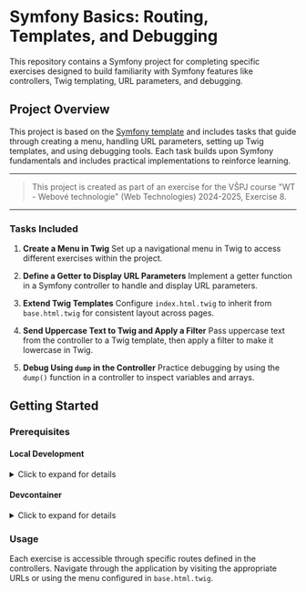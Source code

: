 # Symfony Basics: Routing, Templates, and Debugging

This repository contains a Symfony project for completing specific exercises designed to build familiarity with Symfony features like controllers, Twig templating, URL parameters, and debugging.

## Project Overview

This project is based on the [Symfony template](https://github.com/Jekwwer/symfony-template) and includes tasks that guide through creating a menu, handling URL parameters, setting up Twig templates, and using debugging tools. Each task builds upon Symfony fundamentals and includes practical implementations to reinforce learning.

---

> This project is created as part of an exercise for the VŠPJ course "WT - Webové technologie" (Web Technologies) 2024-2025, Exercise 8.

---

### Tasks Included

1. **Create a Menu in Twig**
   Set up a navigational menu in Twig to access different exercises within the project.

2. **Define a Getter to Display URL Parameters**
   Implement a getter function in a Symfony controller to handle and display URL parameters.

3. **Extend Twig Templates**
   Configure `index.html.twig` to inherit from `base.html.twig` for consistent layout across pages.

4. **Send Uppercase Text to Twig and Apply a Filter**
   Pass uppercase text from the controller to a Twig template, then apply a filter to make it lowercase in Twig.

5. **Debug Using `dump` in the Controller**
   Practice debugging by using the `dump()` function in a controller to inspect variables and arrays.

## Getting Started

### Prerequisites

#### **Local Development**

<details>
<summary>Click to expand for details</summary>

To run the project locally, ensure the following tools are installed on your machine:

1. **PHP**: Version 8.2 or higher.
2. **Composer**: For managing PHP dependencies.
3. **Symfony CLI**: For running the Symfony server and managing the project.

Steps to set up the project locally:

```bash
# Clone the repository
git clone https://github.com/Jekwwer/symfony-routing-templates-debug.git
cd symfony-routing-templates-debug

# Install dependencies
make install

# Start the Symfony server
make serve
```

</details>

#### **Devcontainer**

<details>
<summary>Click to expand for details</summary>

For those using **VS Code** with Devcontainer support:

1. Clone the repository:

```bash
git clone https://github.com/Jekwwer/symfony-routing-templates-debug.git
cd symfony-routing-templates-debug
```

2. Open the project in VS Code.

3. When prompted, reopen the project in the Devcontainer environment.

4. Once the Devcontainer is initialized, start the Symfony server using the provided Makefile:

```bash
  make serve
```

</details>

### Usage

Each exercise is accessible through specific routes defined in the controllers. Navigate through the application by visiting the appropriate URLs or using the menu configured in `base.html.twig`.
